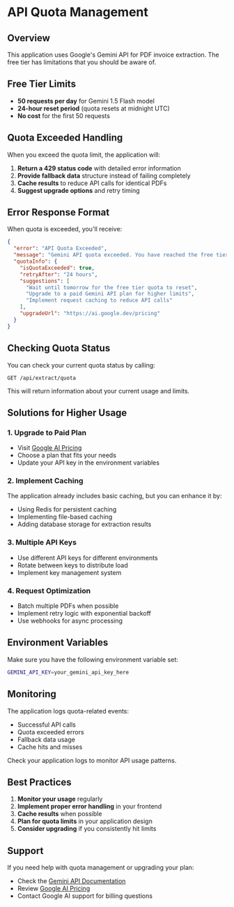 # API Quota Management

## Overview

This application uses Google's Gemini API for PDF invoice extraction. The free tier has limitations that you should be aware of.

## Free Tier Limits

- **50 requests per day** for Gemini 1.5 Flash model
- **24-hour reset period** (quota resets at midnight UTC)
- **No cost** for the first 50 requests

## Quota Exceeded Handling

When you exceed the quota limit, the application will:

1. **Return a 429 status code** with detailed error information
2. **Provide fallback data** structure instead of failing completely
3. **Cache results** to reduce API calls for identical PDFs
4. **Suggest upgrade options** and retry timing

## Error Response Format

When quota is exceeded, you'll receive:

```json
{
  "error": "API Quota Exceeded",
  "message": "Gemini API quota exceeded. You have reached the free tier limit of 50 requests per day.",
  "quotaInfo": {
    "isQuotaExceeded": true,
    "retryAfter": "24 hours",
    "suggestions": [
      "Wait until tomorrow for the free tier quota to reset",
      "Upgrade to a paid Gemini API plan for higher limits",
      "Implement request caching to reduce API calls"
    ],
    "upgradeUrl": "https://ai.google.dev/pricing"
  }
}
```

## Checking Quota Status

You can check your current quota status by calling:

```
GET /api/extract/quota
```

This will return information about your current usage and limits.

## Solutions for Higher Usage

### 1. Upgrade to Paid Plan
- Visit [Google AI Pricing](https://ai.google.dev/pricing)
- Choose a plan that fits your needs
- Update your API key in the environment variables

### 2. Implement Caching
The application already includes basic caching, but you can enhance it by:
- Using Redis for persistent caching
- Implementing file-based caching
- Adding database storage for extraction results

### 3. Multiple API Keys
- Use different API keys for different environments
- Rotate between keys to distribute load
- Implement key management system

### 4. Request Optimization
- Batch multiple PDFs when possible
- Implement retry logic with exponential backoff
- Use webhooks for async processing

## Environment Variables

Make sure you have the following environment variable set:

```bash
GEMINI_API_KEY=your_gemini_api_key_here
```

## Monitoring

The application logs quota-related events:
- Successful API calls
- Quota exceeded errors
- Fallback data usage
- Cache hits and misses

Check your application logs to monitor API usage patterns.

## Best Practices

1. **Monitor your usage** regularly
2. **Implement proper error handling** in your frontend
3. **Cache results** when possible
4. **Plan for quota limits** in your application design
5. **Consider upgrading** if you consistently hit limits

## Support

If you need help with quota management or upgrading your plan:
- Check the [Gemini API Documentation](https://ai.google.dev/gemini-api/docs)
- Review [Google AI Pricing](https://ai.google.dev/pricing)
- Contact Google AI support for billing questions
